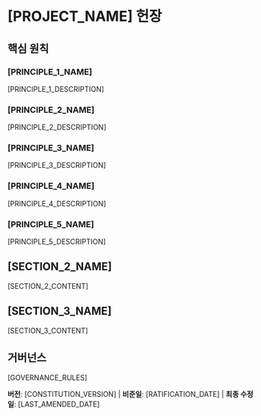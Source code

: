 # [PROJECT_NAME] 헌장
<!-- 예시: Spec Constitution, TaskFlow Constitution 등 -->

## 핵심 원칙

### [PRINCIPLE_1_NAME]
<!-- 예시: I. Library-First -->
[PRINCIPLE_1_DESCRIPTION]
<!-- 예시: 모든 기능은 독립적인 라이브러리로 시작; 라이브러리는 독립적으로 테스트 가능하고 문서화되어야 함; 명확한 목적 필요 - 조직 전용 라이브러리는 금지 -->

### [PRINCIPLE_2_NAME]
<!-- 예시: II. CLI Interface -->
[PRINCIPLE_2_DESCRIPTION]
<!-- 예시: 모든 라이브러리는 CLI로 기능 제공; 텍스트 입출력 프로토콜: stdin/args → stdout, 에러 → stderr; JSON + 사람이 읽기 쉬운 형식 지원 -->

### [PRINCIPLE_3_NAME]
<!-- 예시: III. Test-First (협상 불가) -->
[PRINCIPLE_3_DESCRIPTION]
<!-- 예시: TDD 필수: 테스트 작성 → 사용자 승인 → 테스트 실패 → 구현; Red-Green-Refactor 사이클 엄격히 준수 -->

### [PRINCIPLE_4_NAME]
<!-- 예시: IV. Integration Testing -->
[PRINCIPLE_4_DESCRIPTION]
<!-- 예시: 통합 테스트 필요 영역: 새 라이브러리 계약 테스트, 계약 변경, 서비스 간 통신, 공유 스키마 -->

### [PRINCIPLE_5_NAME]
<!-- 예시: V. Observability, VI. Versioning & Breaking Changes, VII. Simplicity -->
[PRINCIPLE_5_DESCRIPTION]
<!-- 예시: 텍스트 I/O로 디버깅 가능성 보장; 구조화된 로깅 필수; 또는: MAJOR.MINOR.BUILD 형식; 또는: 간단하게 시작, YAGNI 원칙 -->

## [SECTION_2_NAME]
<!-- 예시: 추가 제약사항, 보안 요구사항, 성능 기준 등 -->

[SECTION_2_CONTENT]
<!-- 예시: 기술 스택 요구사항, 컴플라이언스 표준, 배포 정책 등 -->

## [SECTION_3_NAME]
<!-- 예시: 개발 워크플로우, 리뷰 프로세스, 품질 게이트 등 -->

[SECTION_3_CONTENT]
<!-- 예시: 코드 리뷰 요구사항, 테스트 게이트, 배포 승인 프로세스 등 -->

## 거버넌스
<!-- 예시: 헌장은 모든 다른 관행보다 우선함; 수정은 문서화, 승인, 마이그레이션 계획 필요 -->

[GOVERNANCE_RULES]
<!-- 예시: 모든 PR/리뷰는 컴플라이언스 검증 필수; 복잡성은 정당화되어야 함; 런타임 개발 가이드는 [GUIDANCE_FILE] 사용 -->

**버전**: [CONSTITUTION_VERSION] | **비준일**: [RATIFICATION_DATE] | **최종 수정일**: [LAST_AMENDED_DATE]
<!-- 예시: 버전: 2.1.1 | 비준일: 2025-06-13 | 최종 수정일: 2025-07-16 -->
